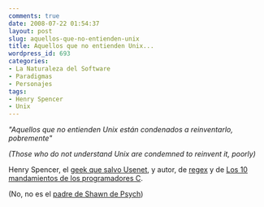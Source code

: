 ```yaml
---
comments: true
date: 2008-07-22 01:54:37
layout: post
slug: aquellos-que-no-entienden-unix
title: Aquellos que no entienden Unix...
wordpress_id: 693
categories:
- La Naturaleza del Software
- Paradigmas
- Personajes
tags:
- Henry Spencer
- Unix
---
```


_"Aquellos que no entienden Unix están condenados a reinventarlo, pobremente"_

_(Those who do not understand Unix are condemned to reinvent it, poorly)_

Henry Spencer, el [geek que salvo Usenet](http://archive.salon.com/tech/feature/2002/01/07/saving_usenet/index.html), y autor, de [regex](http://arglist.com/regex/) y de [Los 10 mandamientos de los programadores C](http://doc.cat-v.org/henry_spencer/ten-commandments).

(No, no es el [padre de Shawn de Psych](http://en.wikipedia.org/wiki/Henry_Spencer_Psych_character))
